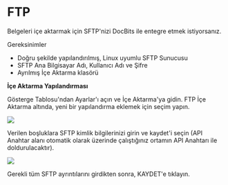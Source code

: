 # FTP

Belgeleri içe aktarmak için SFTP'nizi DocBits ile entegre etmek istiyorsanız.

Gereksinimler

* Doğru şekilde yapılandırılmış, Linux uyumlu SFTP Sunucusu
* SFTP Ana Bilgisayar Adı, Kullanıcı Adı ve Şifre
* Ayrılmış İçe Aktarma klasörü

**İçe Aktarma Yapılandırması**

Gösterge Tablosu'ndan Ayarlar'ı açın ve İçe Aktarma'ya gidin. FTP İçe Aktarma altında, yeni bir yapılandırma eklemek için seçim yapın.

![](https://lh7-us.googleusercontent.com/HJMX0JZN6M8zczy4tu6yPJiwR0y40ELF3gduLLa1GAQzi_xeEHyrJ47RiFEx21BsJV-Zv3Ma8jtSU0rYnE53BOTkf63to71TZr6Arh-Izj9TEKWoeqNIUh0rItAsr56AFYHybQgJ_CUCqqVI9u5CFjI)

Verilen boşluklara SFTP kimlik bilgilerinizi girin ve kaydet'i seçin (API Anahtar alanı otomatik olarak üzerinde çalıştığınız ortamın API Anahtarı ile doldurulacaktır).

![](https://lh7-us.googleusercontent.com/m11trSpnDmv9aco98vPG6xuIhYxngp6TauG7lDYEWB2VguNmX0ypXMi3Fc4Ey6V4Iy_YwOy4Zooh3rj_WoAQ3PQgVIjw5vqToOuq_lIxN7IqPE2fv1puzsnEO96y5mn5FHjFtC1wYrEf9sxjHk1GL2I)

Gerekli tüm SFTP ayrıntılarını girdikten sonra, KAYDET'e tıklayın.
